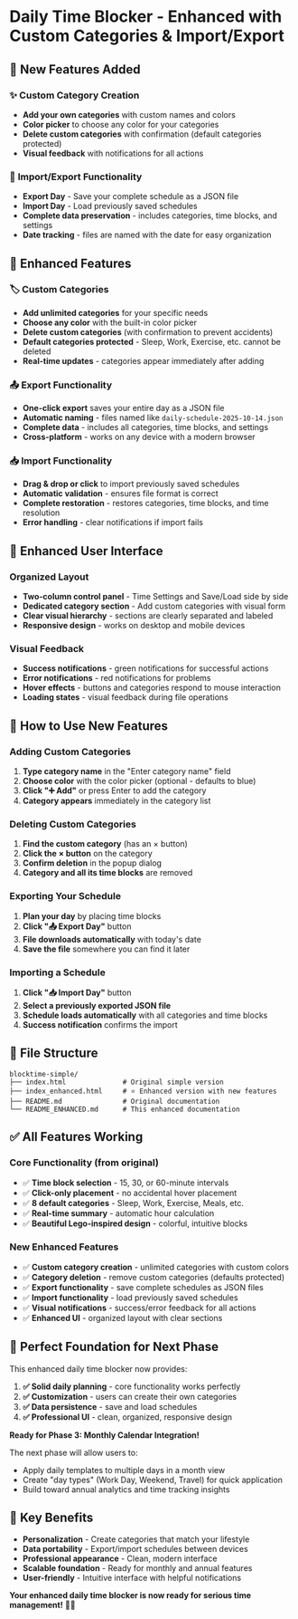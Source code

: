 # Daily Time Blocker - Enhanced with Custom Categories & Import/Export

## 🎉 **New Features Added**

### ✨ **Custom Category Creation**
- **Add your own categories** with custom names and colors
- **Color picker** to choose any color for your categories
- **Delete custom categories** with confirmation (default categories protected)
- **Visual feedback** with notifications for all actions

### 💾 **Import/Export Functionality**
- **Export Day** - Save your complete schedule as a JSON file
- **Import Day** - Load previously saved schedules
- **Complete data preservation** - includes categories, time blocks, and settings
- **Date tracking** - files are named with the date for easy organization

## 🎯 **Enhanced Features**

### **🏷️ Custom Categories**
- **Add unlimited categories** for your specific needs
- **Choose any color** with the built-in color picker
- **Delete custom categories** (with confirmation to prevent accidents)
- **Default categories protected** - Sleep, Work, Exercise, etc. cannot be deleted
- **Real-time updates** - categories appear immediately after adding

### **📤 Export Functionality**
- **One-click export** saves your entire day as a JSON file
- **Automatic naming** - files named like `daily-schedule-2025-10-14.json`
- **Complete data** - includes all categories, time blocks, and settings
- **Cross-platform** - works on any device with a modern browser

### **📥 Import Functionality**
- **Drag & drop or click** to import previously saved schedules
- **Automatic validation** - ensures file format is correct
- **Complete restoration** - restores categories, time blocks, and time resolution
- **Error handling** - clear notifications if import fails

## 🎨 **Enhanced User Interface**

### **Organized Layout**
- **Two-column control panel** - Time Settings and Save/Load side by side
- **Dedicated category section** - Add custom categories with visual form
- **Clear visual hierarchy** - sections are clearly separated and labeled
- **Responsive design** - works on desktop and mobile devices

### **Visual Feedback**
- **Success notifications** - green notifications for successful actions
- **Error notifications** - red notifications for problems
- **Hover effects** - buttons and categories respond to mouse interaction
- **Loading states** - visual feedback during file operations

## 🚀 **How to Use New Features**

### **Adding Custom Categories**
1. **Type category name** in the "Enter category name" field
2. **Choose color** with the color picker (optional - defaults to blue)
3. **Click "➕ Add"** or press Enter to add the category
4. **Category appears** immediately in the category list

### **Deleting Custom Categories**
1. **Find the custom category** (has an × button)
2. **Click the × button** on the category
3. **Confirm deletion** in the popup dialog
4. **Category and all its time blocks** are removed

### **Exporting Your Schedule**
1. **Plan your day** by placing time blocks
2. **Click "📤 Export Day"** button
3. **File downloads automatically** with today's date
4. **Save the file** somewhere you can find it later

### **Importing a Schedule**
1. **Click "📥 Import Day"** button
2. **Select a previously exported JSON file**
3. **Schedule loads automatically** with all categories and time blocks
4. **Success notification** confirms the import

## 📁 **File Structure**

```
blocktime-simple/
├── index.html              # Original simple version
├── index_enhanced.html     # ⭐ Enhanced version with new features
├── README.md               # Original documentation
└── README_ENHANCED.md      # This enhanced documentation
```

## ✅ **All Features Working**

### **Core Functionality (from original)**
- ✅ **Time block selection** - 15, 30, or 60-minute intervals
- ✅ **Click-only placement** - no accidental hover placement
- ✅ **8 default categories** - Sleep, Work, Exercise, Meals, etc.
- ✅ **Real-time summary** - automatic hour calculation
- ✅ **Beautiful Lego-inspired design** - colorful, intuitive blocks

### **New Enhanced Features**
- ✅ **Custom category creation** - unlimited categories with custom colors
- ✅ **Category deletion** - remove custom categories (defaults protected)
- ✅ **Export functionality** - save complete schedules as JSON files
- ✅ **Import functionality** - load previously saved schedules
- ✅ **Visual notifications** - success/error feedback for all actions
- ✅ **Enhanced UI** - organized layout with clear sections

## 🎯 **Perfect Foundation for Next Phase**

This enhanced daily time blocker now provides:

1. **✅ Solid daily planning** - core functionality works perfectly
2. **✅ Customization** - users can create their own categories
3. **✅ Data persistence** - save and load schedules
4. **✅ Professional UI** - clean, organized, responsive design

**Ready for Phase 3: Monthly Calendar Integration!**

The next phase will allow users to:
- Apply daily templates to multiple days in a month view
- Create "day types" (Work Day, Weekend, Travel) for quick application
- Build toward annual analytics and time tracking insights

## 🌟 **Key Benefits**

- **Personalization** - Create categories that match your lifestyle
- **Data portability** - Export/import schedules between devices
- **Professional appearance** - Clean, modern interface
- **Scalable foundation** - Ready for monthly and annual features
- **User-friendly** - Intuitive interface with helpful notifications

**Your enhanced daily time blocker is now ready for serious time management!** 🎉⏰
